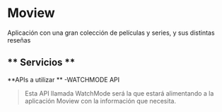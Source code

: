 # Moview
 Aplicación con una gran colección de películas y series, y sus distintas reseñas

## ** Servicios **
 **APIs a utilizar **
-WATCHMODE API
>Esta API llamada WatchMode será la que estará alimentando a la aplicación Moview con la información que necesita. 